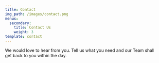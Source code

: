 ```yaml
---
title: Contact
img_path: /images/contact.png
menus:
  secondary:
    title: Contact Us
    weight: 3
template: contact
---
```

We would love to hear from you. Tell us what you need and our Team shall get back to you within the day.
